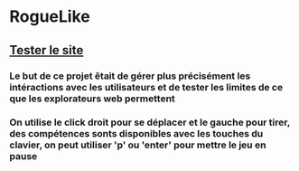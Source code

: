 # RogueLike
## [Tester le site](https://mathischatelain.github.io/RogueLike/site.html)
### Le but de ce projet êtait de gérer plus précisément les intéractions avec les utilisateurs et de tester les limites de ce que les explorateurs web permettent
### On utilise le click droit pour se déplacer et le gauche pour tirer, des compétences sonts disponibles avec les touches du clavier, on peut utiliser 'p' ou 'enter' pour mettre le jeu en pause
